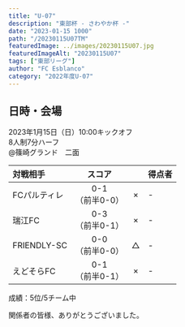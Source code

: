 ```yaml
---
title: "U-07"
description: "東部杯 - さわやか杯 -"
date: "2023-01-15 1000"
path: "/20230115U07TM"
featuredImage: ../images/20230115U07.jpg
featuredImageAlt: "20230115U07"
tags: ["東部リーグ"]
author: "FC Esblanco"
category: "2022年度U-07"
---
```


## 日時・会場

2023年1月15日（日）10:00キックオフ<br>
8人制7分ハーフ<br>
@篠崎グランド　二面

| 対戦相手| スコア |   | 得点者  |
|:----|:------:|:-:|:--------|
| FCパルティレ | 0-1<br>（前半0-0） | × |-|
| 瑞江FC | 0-3<br>（前半0-1） | × |-|
| FRIENDLY-SC | 0-0<br>（前半0-0） | △ |-|
| えどそらFC | 0-1<br>（前半0-1） | × |-|

成績：5位/5チーム中 <br>


関係者の皆様、ありがとうございました。